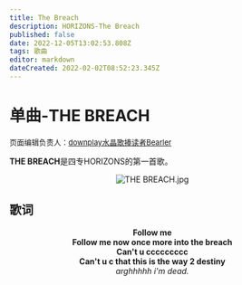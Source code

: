 ```yaml
---
title: The Breach
description: HORIZONS-The Breach
published: false
date: 2022-12-05T13:02:53.808Z
tags: 歌曲
editor: markdown
dateCreated: 2022-02-02T08:52:23.345Z
---
```


# 单曲-THE BREACH
<font size="2">页面编辑负责人：<a href="https://space.bilibili.com/505711149">downplay水晶歌捧读者Bearler</a></font>
<p>
  <b>THE BREACH</b>是四专HORIZONS的第一首歌。
</p>
<div align=center><img scr="https://imgs.thestarsetsociety.cn/2022/12/05/638ddc5ea8285.jpg" alt="THE BREACH.jpg" title="THE BREACH的专辑图.jpg" /></div>

## 歌词
<p>
  <center>
    <b>
      Follow me<br/>
    	Follow me now once more into the breach<br/>
    	Can't u ccccccccc<br/>
    	Can't u c that this is the way 2 destiny<br/>
    </b>
    <i>arghhhhh i'm dead.</i>
  </center>
</p>